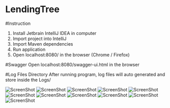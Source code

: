 # LendingTree

#Instruction
1. Install Jetbrain IntelliJ IDEA in computer
2. Import project into IntelliJ
3. Import Maven dependencies
4. Run application
5. Open localhost:8080/ in the browser (Chrome / Firefox)

#Swagger
Open localhost:8080/swagger-ui.html in the browser

#Log Files Directory
After running program, log files will auto generated and store inside the Logs/

![ScreenShot](https://github.com/johnwei417/LendingTree/tree/master/pics/unnamed11.png)
![ScreenShot](https://github.com/johnwei417/LendingTree/tree/master/pics/unnamed10.png)
![ScreenShot](https://github.com/johnwei417/LendingTree/tree/master/pics/unnamed9.png)
![ScreenShot](https://github.com/johnwei417/LendingTree/tree/master/pics/unnamed8.png)
![ScreenShot](https://github.com/johnwei417/LendingTree/tree/master/pics/unnamed7.png)
![ScreenShot](https://github.com/johnwei417/LendingTree/tree/master/pics/unnamed6.png)
![ScreenShot](https://github.com/johnwei417/LendingTree/tree/master/pics/unnamed5.png)
![ScreenShot](https://github.com/johnwei417/LendingTree/tree/master/pics/unnamed4.png)
![ScreenShot](https://github.com/johnwei417/LendingTree/tree/master/pics/unnamed3.png)
![ScreenShot](https://github.com/johnwei417/LendingTree/tree/master/pics/unnamed2.png)
![ScreenShot](https://github.com/johnwei417/LendingTree/tree/master/pics/unnamed.png)
